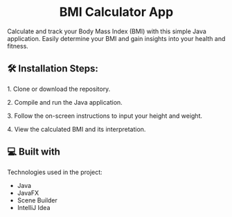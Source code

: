 <h1 align="center" id="title">BMI Calculator App</h1>

<p id="description">Calculate and track your Body Mass Index (BMI) with this simple Java application. Easily determine your BMI and gain insights into your health and fitness.</p>

<h2>🛠️ Installation Steps:</h2>

<p>1. Clone or download the repository.</p>

<p>2. Compile and run the Java application.</p>

<p>3. Follow the on-screen instructions to input your height and weight.</p>

<p>4. View the calculated BMI and its interpretation.</p>

  
  
<h2>💻 Built with</h2>

Technologies used in the project:

*   Java
*   JavaFX
*   Scene Builder
*   IntelliJ Idea
